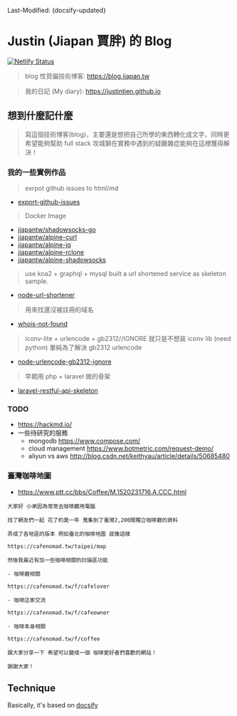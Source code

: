Last-Modified: {docsify-updated}

# Justin (Jiapan 賈胖) 的 Blog

[![Netlify Status](https://api.netlify.com/api/v1/badges/8496fa5f-94d0-4288-9eb0-c05aa30faf5b/deploy-status)](https://app.netlify.com/sites/jiapan/deploys)

> blog 性質偏技術博客: https://blog.jiapan.tw

> 我的日記 (My diary): https://justintien.github.io

## 想到什麼記什麼

> 寫這個技術博客(blog)，主要還是想把自己所學的東西轉化成文字，同時更希望能夠幫助 full stack 攻城獅在實務中遇到的疑難雜症能夠在這裡獲得解決！

### 我的一些實例作品

> exrpot github issues to html/md

- [export-github-issues](https://github.com/jiapantw/export-github-issues)

> Docker Image

- [jiapantw/shadowsocks-go](https://github.com/jiapantw/docker-shadowsocks-go)
- [jiapantw/alpine-curl](https://github.com/jiapantw/docker-any-alpine/tree/master/curl)
- [jiapantw/alpine-jq](https://github.com/jiapantw/docker-any-alpine/tree/master/jq)
- [jiapantw/alpine-rclone](https://github.com/jiapantw/docker-any-alpine/tree/master/rclone)
- [jiapantw/alpine-shadowsocks](https://github.com/jiapantw/docker-any-alpine/tree/master/shadowsocks)

> use koa2 + graphql + mysql built a url shortened service as skeleton sample.

- [node-url-shortener](https://github.com/justintien/node-url-shortener)

> 用來找還沒被註冊的域名

- [whois-not-found](https://github.com/justintien/whois-not-found)

> iconv-lite + urlencode + gb2312//IGNORE 就只是不想装 iconv lib (need python) 單純為了解決 gb2312 urlencode

- [node-urlencode-gb2312-ignore](https://github.com/justintien/node-urlencode-gb2312-ignore)

> 早期用 php + laravel 做的骨架

- [laravel-restful-api-skeleton](https://github.com/justintien/laravel-restful-api-skeleton)

### TODO

- https://hackmd.io/
- 一些待研究的服務
  - mongodb https://www.compose.com/
  - cloud management https://www.botmetric.com/request-demo/
  - aliyun vs aws http://blog.csdn.net/keithyau/article/details/50685480

### 臺灣咖啡地圖

- https://www.ptt.cc/bbs/Coffee/M.1520231716.A.CCC.html

```text
大家好 小弟因為常常去咖啡廳用電腦

找了網友們一起 花了約莫一年 蒐集到了臺灣2,200間獨立咖啡廳的資料

弄成了各地區的版本 例如臺北的咖啡地圖 就像這樣

https://cafenomad.tw/taipei/map

然後我最近有加一些咖啡相關的討論區功能

- 咖啡廳相關

https://cafenomad.tw/f/cafelover

- 咖啡店家交流

https://cafenomad.tw/f/cafeowner

- 咖啡本身相關

https://cafenomad.tw/f/coffee

跟大家分享一下 希望可以變成一個 咖啡愛好者們喜歡的網站！

謝謝大家！
```

## Technique

Basically, it's based on [docsify](https://docsify.js.org)

[receive-sms]:https://receive-sms.com/
[receivefreesms]:http://receivefreesms.com/
[Receive SMS Online]:https://www.receivesmsonline.net/
[Free Online Phone]:https://www.freeonlinephone.org/
[Receive SMS Online]:http://receive-sms-online.com/
[Sellaite SMS Receiver]:http://sms.sellaite.com/
[Receive SMS Online for Free]:http://hs3x.com/
